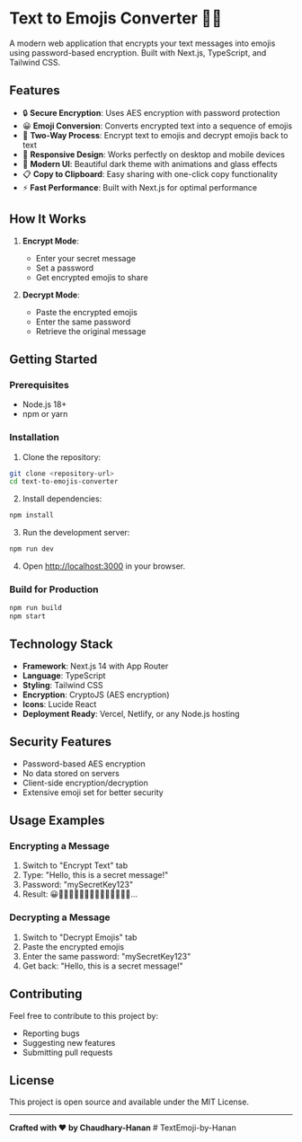# Text to Emojis Converter 🔐✨

A modern web application that encrypts your text messages into emojis using password-based encryption. Built with Next.js, TypeScript, and Tailwind CSS.

## Features

- 🔒 **Secure Encryption**: Uses AES encryption with password protection
- 😀 **Emoji Conversion**: Converts encrypted text into a sequence of emojis
- 🔄 **Two-Way Process**: Encrypt text to emojis and decrypt emojis back to text
- 📱 **Responsive Design**: Works perfectly on desktop and mobile devices
- 🎨 **Modern UI**: Beautiful dark theme with animations and glass effects
- 📋 **Copy to Clipboard**: Easy sharing with one-click copy functionality
- ⚡ **Fast Performance**: Built with Next.js for optimal performance

## How It Works

1. **Encrypt Mode**: 
   - Enter your secret message
   - Set a password
   - Get encrypted emojis to share

2. **Decrypt Mode**:
   - Paste the encrypted emojis
   - Enter the same password
   - Retrieve the original message

## Getting Started

### Prerequisites

- Node.js 18+ 
- npm or yarn

### Installation

1. Clone the repository:
```bash
git clone <repository-url>
cd text-to-emojis-converter
```

2. Install dependencies:
```bash
npm install
```

3. Run the development server:
```bash
npm run dev
```

4. Open [http://localhost:3000](http://localhost:3000) in your browser.

### Build for Production

```bash
npm run build
npm start
```

## Technology Stack

- **Framework**: Next.js 14 with App Router
- **Language**: TypeScript
- **Styling**: Tailwind CSS
- **Encryption**: CryptoJS (AES encryption)
- **Icons**: Lucide React
- **Deployment Ready**: Vercel, Netlify, or any Node.js hosting

## Security Features

- Password-based AES encryption
- No data stored on servers
- Client-side encryption/decryption
- Extensive emoji set for better security

## Usage Examples

### Encrypting a Message
1. Switch to "Encrypt Text" tab
2. Type: "Hello, this is a secret message!"
3. Password: "mySecretKey123"
4. Result: 😀🎃💫🦋🌟💝🚀🎨🌈✨💎🔥🎪🦄🌸...

### Decrypting a Message
1. Switch to "Decrypt Emojis" tab
2. Paste the encrypted emojis
3. Enter the same password: "mySecretKey123"
4. Get back: "Hello, this is a secret message!"

## Contributing

Feel free to contribute to this project by:
- Reporting bugs
- Suggesting new features
- Submitting pull requests

## License

This project is open source and available under the MIT License.

---

**Crafted with ❤️ by Chaudhary-Hanan**
#   T e x t E m o j i - b y - H a n a n  
 